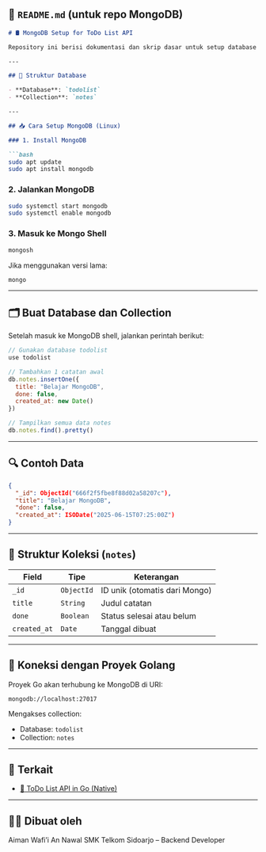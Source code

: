 ## 📄 `README.md` (untuk repo MongoDB)

````markdown
# 🛢️ MongoDB Setup for ToDo List API

Repository ini berisi dokumentasi dan skrip dasar untuk setup database MongoDB yang digunakan oleh proyek **ToDo List API** (dibuat menggunakan Go native).

---

## 📂 Struktur Database

- **Database**: `todolist`
- **Collection**: `notes`

---

## 📥 Cara Setup MongoDB (Linux)

### 1. Install MongoDB

```bash
sudo apt update
sudo apt install mongodb
````

### 2. Jalankan MongoDB

```bash
sudo systemctl start mongodb
sudo systemctl enable mongodb
```

### 3. Masuk ke Mongo Shell

```bash
mongosh
```

Jika menggunakan versi lama:

```bash
mongo
```

---

## 🗂️ Buat Database dan Collection

Setelah masuk ke MongoDB shell, jalankan perintah berikut:

```js
// Gunakan database todolist
use todolist

// Tambahkan 1 catatan awal
db.notes.insertOne({
  title: "Belajar MongoDB",
  done: false,
  created_at: new Date()
})

// Tampilkan semua data notes
db.notes.find().pretty()
```

---

## 🔍 Contoh Data

```json
{
  "_id": ObjectId("666f2f5fbe8f88d02a58207c"),
  "title": "Belajar MongoDB",
  "done": false,
  "created_at": ISODate("2025-06-15T07:25:00Z")
}
```

---

## 🎯 Struktur Koleksi (`notes`)

| Field        | Tipe       | Keterangan                    |
| ------------ | ---------- | ----------------------------- |
| `_id`        | `ObjectId` | ID unik (otomatis dari Mongo) |
| `title`      | `String`   | Judul catatan                 |
| `done`       | `Boolean`  | Status selesai atau belum     |
| `created_at` | `Date`     | Tanggal dibuat                |

---

## 🧩 Koneksi dengan Proyek Golang

Proyek Go akan terhubung ke MongoDB di URI:

```
mongodb://localhost:27017
```

Mengakses collection:

* Database: `todolist`
* Collection: `notes`

---

## 📁 Terkait

* [🔗 ToDo List API in Go (Native)](https://github.com/yourname/go-todolist-native)

---

## 🧑‍💻 Dibuat oleh

Aiman Wafi’i An Nawal
SMK Telkom Sidoarjo – Backend Developer
